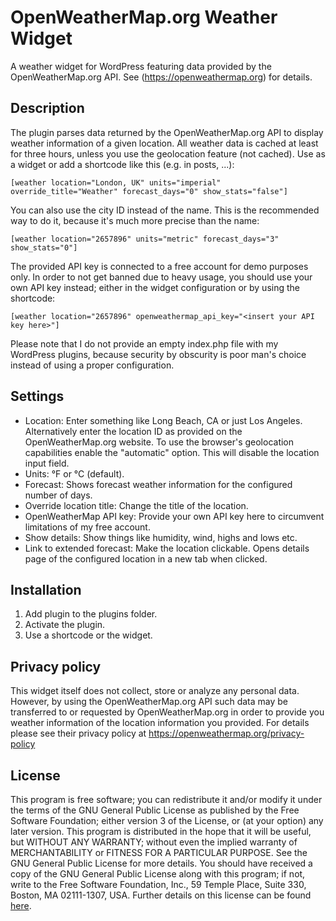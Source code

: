 # OpenWeatherMap.org Weather Widget
A weather widget for WordPress featuring data provided by the OpenWeatherMap.org API. See (https://openweathermap.org) for details.

## Description
The plugin parses data returned by the OpenWeatherMap.org API to display weather information of a given location. All weather data is cached at least for three hours, unless you use the geolocation feature (not cached).
Use as a widget or add a shortcode like this (e.g. in posts, ...):

`[weather location="London, UK" units="imperial" override_title="Weather" forecast_days="0" show_stats="false"]`


You can also use the city ID instead of the name. This is the recommended way to do it, because it's much more precise than the name:

`[weather location="2657896" units="metric" forecast_days="3" show_stats="0"]`


The provided API key is connected to a free account for demo purposes only. In order to not get banned due to heavy usage, you should use your own API key instead; either in the widget configuration or by using the shortcode:

`[weather location="2657896" openweathermap_api_key="<insert your API key here>"]`


Please note that I do not provide an empty index.php file with my WordPress plugins, because security by obscurity is poor man's choice instead of using a proper configuration.

## Settings
* Location: Enter something like Long Beach, CA or just Los Angeles. Alternatively enter the location ID as provided on the OpenWeatherMap.org website. To use the browser's geolocation capabilities enable the "automatic" option. This will disable the location input field.
* Units: °F or °C (default).
* Forecast: Shows forecast weather information for the configured number of days.
* Override location title: Change the title of the location.
* OpenWeatherMap API key: Provide your own API key here to circumvent limitations of my free account.
* Show details: Show things like humidity, wind, highs and lows etc.
* Link to extended forecast: Make the location clickable. Opens details page of the configured location in a new tab when clicked.

## Installation
1. Add plugin to the plugins folder.
2. Activate the plugin.
3. Use a shortcode or the widget.

## Privacy policy
This widget itself does not collect, store or analyze any personal data. However, by using the OpenWeatherMap.org API such data may be transferred to or requested by OpenWeatherMap.org in order to provide you weather information of the location information you provided. For details please see their privacy policy at https://openweathermap.org/privacy-policy

## License
This program is free software; you can redistribute it and/or modify it under the terms of the GNU General Public License as published by the Free Software Foundation; either version 3 of the License, or (at your option) any later version. This program is distributed in the hope that it will be useful, but WITHOUT ANY WARRANTY; without even the implied warranty of MERCHANTABILITY or FITNESS FOR A PARTICULAR PURPOSE. See the GNU General Public License for more details. You should have received a copy of the GNU General Public License along with this program; if not, write to the Free Software Foundation, Inc., 59 Temple Place, Suite 330, Boston, MA 02111-1307, USA. Further details on this license can be found [here](https://www.gnu.org/licenses/gpl-3.0.html).